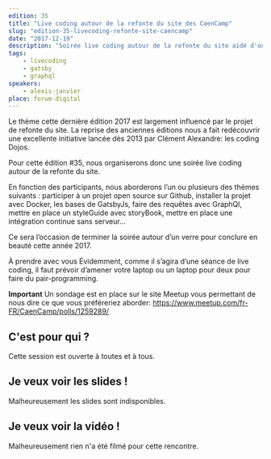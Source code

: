 ```yaml
---
edition: 35
title: "Live coding autour de la refonte du site des CaenCamp"
slug: "edition-35-livecoding-refonte-site-caencamp"
date: "2017-12-19"
description: "Soirée live coding autour de la refonte du site aidé d'outils open-source et de la plateforme Github."
tags:
    - livecoding
    - gatsby
    - graphql
speakers:
    - alexis-janvier
place: forum-digital
---
```


Le thème cette dernière édition 2017 est largement influencé par le projet de refonte du site. La reprise des anciennes éditions nous a fait redécouvrir une excellente initiative lancée dès 2013 par Clément Alexandre: les coding Dojos.

Pour cette édition #35, nous organiserons donc une soirée live coding autour de la refonte du site.

En fonction des participants, nous aborderons l’un ou plusieurs des thèmes suivants : participer à un projet open source sur Github, installer la projet avec Docker, les bases de GatsbyJs, faire des requêtes avec GraphQl, mettre en place un styleGuide avec storyBook, mettre en place une intégration continue sans serveur…

Ce sera l’occasion de terminer la soirée autour d’un verre pour conclure en beauté cette année 2017.

À prendre avec vous
Évidemment, comme il s’agira d’une séance de live coding, il faut prévoir d’amener votre laptop ou un laptop pour deux pour faire du pair-programming.

**Important**
Un sondage est en place sur le site Meetup vous permettant de nous dire ce que vous préféreriez aborder: https://www.meetup.com/fr-FR/CaenCamp/polls/1259289/

<!-- more -->

## C'est pour qui ?

Cette session est ouverte à toutes et à tous.

## Je veux voir les slides !

Malheureusement les slides sont indisponibles.

## Je veux voir la vidéo !

Malheureusement rien n'a été filmé pour cette rencontre.
